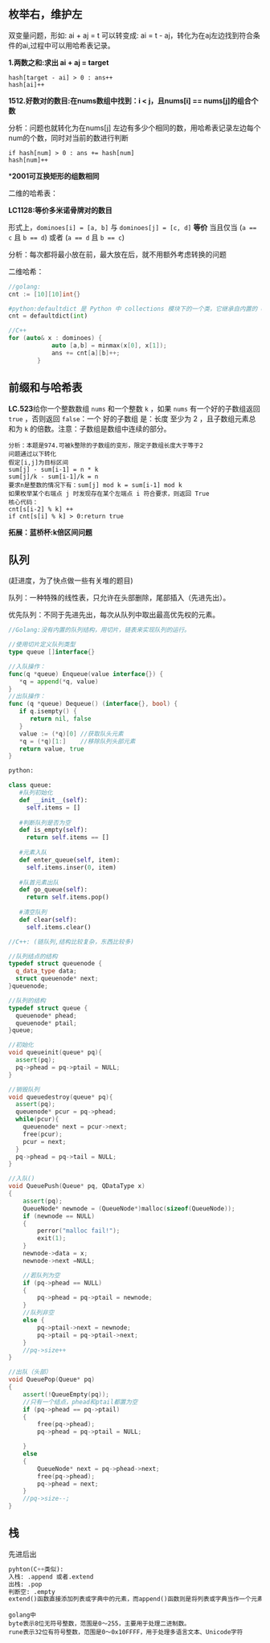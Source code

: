## 枚举右，维护左

双变量问题，形如: ai + aj = t 可以转变成: ai = t - aj，转化为在aj左边找到符合条件的ai,过程中可以用哈希表记录。



**1.两数之和:求出  ai + aj = target**

```
hash[target - ai] > 0 : ans++
hash[ai]++
```



**1512.好数对的数目:在nums数组中找到：i < j，且nums[i] == nums[j]的组合个数**

分析：问题也就转化为在nums[j] 左边有多少个相同的数，用哈希表记录左边每个num的个数，同时对当前的数进行判断

```
if hash[num] > 0 : ans += hash[num]
hash[num]++
```

***2001可互换矩形的组数相同** 



二维的哈希表：

**LC1128:等价多米诺骨牌对的数目**

形式上，`dominoes[i] = [a, b]` 与 `dominoes[j] = [c, d]` **等价** 当且仅当 (`a == c` 且 `b == d`) 或者 (`a == d` 且 `b == c`)

分析：每次都将最小放在前，最大放在后，就不用额外考虑转换的问题

二维哈希：

```go
//golang: 
cnt := [10][10]int{}
```

```python
#python:defaultdict 是 Python 中 collections 模块下的一个类，它继承自内置的 dict，并扩展了默认值的功能。当访问不存在的键时，defaultdict 可以自动为这个键生成一个默认值，而不会抛出 KeyError 异常。
cnt = defaultdict(int)
```

```c++
//C++
for (auto& x : dominoes) {
            auto [a,b] = minmax(x[0], x[1]);
            ans += cnt[a][b]++;
        }
```



## 前缀和与哈希表

**LC.523**给你一个整数数组 `nums` 和一个整数 `k` ，如果 `nums` 有一个好的子数组返回 `true` ，否则返回 `false`：一个 好的子数组 是：长度 至少为 2 ，且子数组元素总和为 `k` 的倍数。注意：子数组是数组中连续的部分。

```
分析：本题是974.可被k整除的子数组的变形，限定子数组长度大于等于2
问题通过以下转化
假定[i,j]为目标区间
sum[j] - sum[i-1] = n * k
sum[j]/k - sum[i-1]/k = n
要求n是整数的情况下有：sum[j] mod k = sum[i-1] mod k
如果枚举某个右端点 j 时发现存在某个左端点 i 符合要求，则返回 True
核心代码：
cnt[s[i-2] % k] ++
if cnt[s[i] % k] > 0:return true
```

**拓展：蓝桥杯:k倍区间问题**



## 队列

(赶进度，为了快点做一些有关堆的题目)

队列：一种特殊的线性表，只允许在头部删除，尾部插入（先进先出）。

优先队列：不同于先进先出，每次从队列中取出最高优先权的元素。

```go
//Golang:没有内置的队列结构，用切片，链表来实现队列的运行。

//使用切片定义队列类型
type queue []interface{}

//入队操作：
func(q *queue) Enqueue(value interface{}) {
   *q = append(*q, value)
}
//出队操作：
func (q *queue) Dequeue() (interface{}, bool) {
   if q.isempty() {
      return nil, false
   }
   value := (*q)[0] //获取队头元素
   *q = (*q)[1:]    //移除队列头部元素
   return value, true
}
```

```python
python:

class queue:
   #队列初始化
   def __init__(self):
     self.items = []
     
   #判断队列是否为空
   def is_empty(self):
     return self.items == []
    
   #元素入队
   def enter_queue(self, item):
     self.items.inser(0, item)
     
   #队首元素出队
   def go_queue(self):
     return self.items.pop()
     
   #清空队列
   def clear(self):
     self.items.clear()
```

```C++
//C++: (链队列,结构比较复杂，东西比较多)

//队列结点的结构
typedef struct queuenode {
  q_data_type data;
  struct queuenode* next;
}queuenode;

//队列的结构
typedef struct queue {
  queuenode* phead;
  queuenode* ptail;
}queue;

//初始化
void queueinit(queue* pq){
  assert(pq);
  pq->phead = pq->ptail = NULL;
}

//销毁队列
void queuedestroy(queue* pq){
  assert(pq);
  queuenode* pcur = pq->phead;
  while(pcur){
    queuenode* next = pcur->next;
    free(pcur);
    pcur = next;
  }
  pq->phead = pq->tail = NULL;
}

//入队()
void QueuePush(Queue* pq, QDataType x)
{
	assert(pq);
	QueueNode* newnode = (QueueNode*)malloc(sizeof(QueueNode));
	if (newnode == NULL)
	{
		perror("malloc fail!");
		exit(1);
	}
	newnode->data = x;
	newnode->next =NULL;

	//若队列为空
	if (pq->phead == NULL)
	{
		pq->phead = pq->ptail = newnode;
	}
	//队列非空
	else {
		pq->ptail->next = newnode;
		pq->ptail = pq->ptail->next;
	}
	//pq->size++
}

//出队（头部）
void QueuePop(Queue* pq)
{
	assert(!QueueEmpty(pq));
	//只有一个结点，phead和ptail都置为空
	if (pq->phead == pq->ptail)
	{
		free(pq->phead);
		pq->phead = pq->ptail = NULL;

	}
	else
	{
		QueueNode* next = pq->phead->next;
		free(pq->phead);
		pq->phead = next;
	}
	//pq->size--;
}

```





## 栈

先进后出

```python
pyhton(C++类似):
入栈: .append 或者.extend
出栈: .pop
判断空: .empty
extend()函数直接添加列表或字典中的元素，而append()函数则是将列表或字典当作一个元素直接添加。
```



```
golang中
byte表示8位无符号整数，范围是0～255，主要用于处理二进制数。
rune表示32位有符号整数，范围是0～0x10FFFF，用于处理多语言文本、Unicode字符
```





